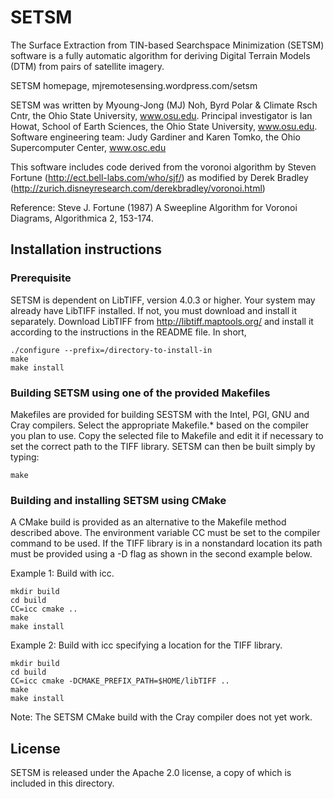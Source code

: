# SETSM

The Surface Extraction from TIN-based Searchspace Minimization (SETSM) software
is a fully automatic algorithm for deriving Digital Terrain Models (DTM) from
pairs of satellite imagery.

SETSM homepage, mjremotesensing.wordpress.com/setsm

SETSM was written by Myoung-Jong (MJ) Noh, Byrd Polar & Climate Rsch Cntr, 
the Ohio State University, www.osu.edu.
Principal investigator is Ian Howat, School of Earth Sciences,
the Ohio State University, www.osu.edu.
Software engineering team:  Judy Gardiner and Karen Tomko, 
the Ohio Supercomputer Center, www.osc.edu

This software includes code derived from the voronoi algorithm by 
Steven Fortune (http://ect.bell-labs.com/who/sjf/) 
as modified by Derek Bradley 
(http://zurich.disneyresearch.com/derekbradley/voronoi.html)

Reference: Steve J. Fortune (1987) A Sweepline Algorithm for Voronoi Diagrams,
Algorithmica 2, 153-174.

## Installation instructions

### Prerequisite

SETSM is dependent on LibTIFF, version 4.0.3 or higher.  Your system may 
already have LibTIFF installed.  If not, you must download and install it 
separately.  Download LibTIFF from http://libtiff.maptools.org/ and install
it according to the instructions in the README file.  In short,
```
./configure --prefix=/directory-to-install-in
make
make install
```

### Building SETSM using one of the provided Makefiles

Makefiles are provided for building SESTSM with the Intel, PGI, GNU and Cray 
compilers.  Select the appropriate Makefile.* based on the compiler you plan to 
use.  Copy the selected file to Makefile and edit it if necessary to set the 
correct path to the TIFF library.  SETSM can then be built simply by typing:
```
make
```

### Building and installing SETSM using CMake

A CMake build is provided as an alternative to the Makefile method described 
above.  The environment variable CC must be set to the compiler command to be 
used.  If the TIFF library is in a nonstandard location its path must be 
provided using a -D flag as shown in the second example below.

Example 1:  Build with icc.
```
mkdir build
cd build
CC=icc cmake ..
make
make install
```

Example 2:  Build with icc specifying a location for the TIFF library.
```
mkdir build
cd build
CC=icc cmake -DCMAKE_PREFIX_PATH=$HOME/libTIFF ..
make
make install
```

Note:  The SETSM CMake build with the Cray compiler does not yet work.  

## License

SETSM is released under the Apache 2.0 license, a copy of which is included in
this directory.

